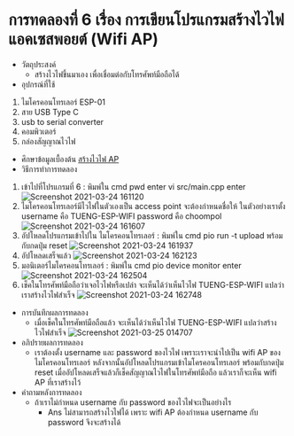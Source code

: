 # การทดลองที่ 6 เรื่อง การเขียนโปรแกรมสร้างไวไฟแอคเซสพอยต์ (Wifi AP)
* วัตถุประสงค์
  * สร้างไวไฟขึ้นมาเอง เพื่อเชื่อมต่อกับโทรศัพท์มือถือได้
* อุปกรณ์ที่ใช้
 1. ไมโครคอนโทรเลอร์ ESP-01
 2. สาย USB Type C
 3. usb to serial converter
 4. คอมพิวเตอร์ 
 5. กล่องสัญญาณไวไฟ
* ศึกษาข้อมูลเบื้องต้น 
  [สร้างไวไฟ AP](https://www.ioxhop.com/article/71/esp32-%E0%B9%80%E0%B8%9A%E0%B8%B7%E0%B9%89%E0%B8%AD%E0%B8%87%E0%B8%95%E0%B9%89%E0%B8%99-%E0%B8%9A%E0%B8%97%E0%B8%97%E0%B8%B5%E0%B9%88-10-%E0%B8%81%E0%B8%B2%E0%B8%A3%E0%B9%83%E0%B8%8A%E0%B9%89%E0%B8%87%E0%B8%B2%E0%B8%99-wifi)
* วิธีการทำการทดลอง
 1. เข้าไปที่โปรแกรมที่ 6 : พิมพ์ใน cmd pwd enter vi src/main.cpp enter ![Screenshot 2021-03-24 161120](https://user-images.githubusercontent.com/80879651/112284283-a8945b00-8cbb-11eb-85d1-c6866129d9c6.png)
 2. ไมโครคอนโทรเลอร์มีไวไฟในตัวเองเป็น access point จะต้องกำหนดชื่อให้ ในตัวอย่างเราตั้ง username คือ TUENG-ESP-WIFI password คือ choompol ![Screenshot 2021-03-24 161607](https://user-images.githubusercontent.com/80879651/112284843-412adb00-8cbc-11eb-812c-e4b31a6dc86f.png)
 3. อัปโหลดโปรแกรมเข้าไปใน ไมโครคอนโทรเลอร์ : พิมพ์ใน cmd pio run -t upload พร้อมกับกดปุ่ม reset ![Screenshot 2021-03-24 161937](https://user-images.githubusercontent.com/80879651/112285305-beeee680-8cbc-11eb-9996-6850d8164faf.png)
 4. อัปโหลดเสร็จแล้ว ![Screenshot 2021-03-24 162123](https://user-images.githubusercontent.com/80879651/112285539-007f9180-8cbd-11eb-967a-8c983a9a838a.png)
 5. มอนิเตอร์ไมโครคอนโทรเลอร์ : พิมพ์ใน cmd pio device monitor enter ![Screenshot 2021-03-24 162504](https://user-images.githubusercontent.com/80879651/112286059-826fba80-8cbd-11eb-82ef-3ec392d16beb.png)
 6. เช็คในโทรศัพท์มือถือว่าเจอไวไฟหรือเปล่า จะเห็นได้ว่าเห็นไวไฟ TUENG-ESP-WIFI แปลว่าเราสร้างไวไฟสำเร็จ
![Screenshot 2021-03-24 162748](https://user-images.githubusercontent.com/80879651/112286425-e3978e00-8cbd-11eb-9ba6-304e04a1bc57.png)
* การบันทึกผลการทดลอง
  * เมื่อเช็คในโทรศัพท์มือถือแล้ว จะเห็นได้ว่าเห็นไวไฟ TUENG-ESP-WIFI แปลว่าสร้างไวไฟสำเร็จ ![Screenshot 2021-03-25 014707](https://user-images.githubusercontent.com/80879651/112367055-0c467480-8d0c-11eb-8bd7-d3fabfb22214.png)
* อภิปรายผลการทดลอง
  * เราต้องตั้ง username และ password ของไวไฟ เพราะเราจะนำไปเป็น wifi AP ของไมโครคอนโทรเลอร์ หลังจากนั้นอัปโหลดโปรแกรมเข้าไมโครคอนโทรเลอร์ พร้อมกับกดปุ่ม reset เมื่ออัปโหลดเสร็จแล้วก็เช็คสัญญาณไวไฟในโทรศัพท์มือถือ แล้วเราก็จะเห็น wifi AP ที่เราสร้างไว้
* คำถามหลังการทดลอง
  * ถ้าเราไม่กำหนด username กับ password ของไวไฟจะเป็นอย่างไร
    * Ans ไม่สามารถสร้างไวไฟได้ เพราะ wifi AP ต้องกำหนด username กับ password จึงจะสร้างได้
